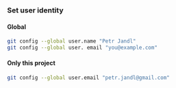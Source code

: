 ### Set user identity
#### Global
```bash
git config --global user.name "Petr Jandl"
git config --global user. email "you@example.com"
```
#### Only this project
```bash
git config --global user.email "petr.jandl@gmail.com"
```
